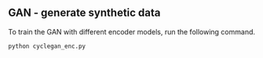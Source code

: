 ## GAN - generate synthetic data

To train the GAN with different encoder models, run the following command.

```
python cyclegan_enc.py
```
